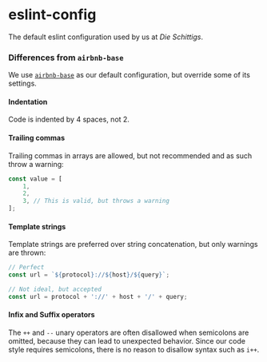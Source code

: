 # eslint-config
The default eslint configuration used by us at _Die Schittigs_.

### Differences from `airbnb-base`
We use [`airbnb-base`](https://github.com/airbnb/javascript) as our default configuration, but override some of its settings.

#### Indentation
Code is indented by 4 spaces, not 2.

#### Trailing commas
Trailing commas in arrays are allowed, but not recommended and as such throw a warning:

```javascript
const value = [
    1, 
    2, 
    3, // This is valid, but throws a warning
];
```

#### Template strings
Template strings are preferred over string concatenation, but only warnings are thrown:

```javascript
// Perfect
const url = `${protocol}://${host}/${query}`;

// Not ideal, but accepted
const url = protocol + '://' + host + '/' + query;
```

#### Infix and Suffix operators
The `++` and `--` unary operators are often disallowed when semicolons are omitted, because they can lead to unexpected behavior. Since our code style requires semicolons, there is no reason to disallow syntax such as `i++`.
